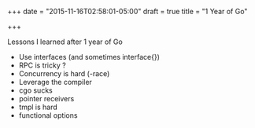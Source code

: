 +++
date = "2015-11-16T02:58:01-05:00"
draft = true
title = "1 Year of Go"

+++

Lessons I learned after 1 year of Go

- Use interfaces (and sometimes interface{})
- RPC is tricky ?
- Concurrency is hard (-race)
- Leverage the compiler
- cgo sucks
- pointer receivers
- tmpl is hard
- functional options
